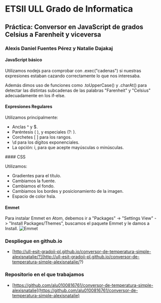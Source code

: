 # ETSII ULL Grado de Informatica

## Práctica: Conversor en JavaScript de grados Celsius a Farenheit y viceversa

### Alexis Daniel Fuentes Pérez y Natalie Dajakaj

#### JavaScript básico

Utilizamos nodejs para comprobar con .exec("cadenas") si nuestras expresiones estaban cazando correctamente lo que nos interesaba.

Además dimos uso de funciones como .toUpperCase() y .charAt() para detectar las distintas subcadenas de las palabras "Farenheit" y "Celsius" adecuadamente en los if-else.


#### Expresiones Regulares

Utilizamos principalmente:

* Anclas ^ y $.
* Paréntesis ( ), y especiales (?: ).
* Corchetes [ ] para los rangos.
* \d para los dígitos exponenciales.
* La opción: i, para que acepte mayúsculas o minúsculas.


#### CSS

Utilizamos:
* Gradientes para el título.
* Cambiamos la fuente.
* Cambiamos el fondo.
* Cambiamos los bordes y posicionamiento de la imagen.
* Espacio de color hsla.

#### Emmet

Para instalar Emmet en Atom, debemos ir a "Packages" -> "Settings View" -> "Install Packages/Themes", buscamos el paquete Emmet y le damos a Install.
![Emmet](http://files.catbox.moe/scbjix.png "Emmet")


### Despliegue en github.io

* [http://ull-esit-gradoii-pl.github.io/conversor-de-temperatura-simple-alexisnatalie/?](http://ull-esit-gradoii-pl.github.io/conversor-de-temperatura-simple-alexisnatalie/?)

### Repositorio en el que trabajamos

* [https://github.com/alu0100816761/conversor-de-temperatura-simple-alexisnatalie](https://github.com/alu0100816761/conversor-de-temperatura-simple-alexisnatalie)
